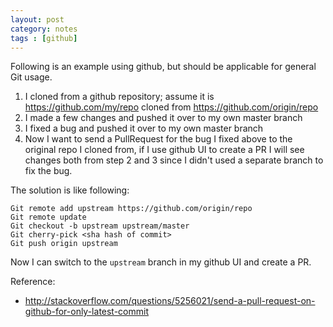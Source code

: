 ```yaml
---
layout: post
category: notes
tags : [github]
---
```


Following is an example using github, but should be applicable for general Git usage.

1. I cloned from a github repository; assume it is https://github.com/my/repo cloned from https://github.com/origin/repo
2. I made a few changes and pushed it over to my own master branch
3. I fixed a bug and pushed it over to my own master branch
4. Now I want to send a PullRequest for the bug I fixed above to the original repo I cloned from, if I use github UI to create a PR I will see changes both from step 2 and 3 since I didn't used a separate branch to fix the bug.

The solution is like following:

	Git remote add upstream https://github.com/origin/repo
	Git remote update
	Git checkout -b upstream upstream/master
	Git cherry-pick <sha hash of commit>
	Git push origin upstream

Now I can switch to the `upstream` branch in my github UI and create a PR.

Reference:
 * http://stackoverflow.com/questions/5256021/send-a-pull-request-on-github-for-only-latest-commit


